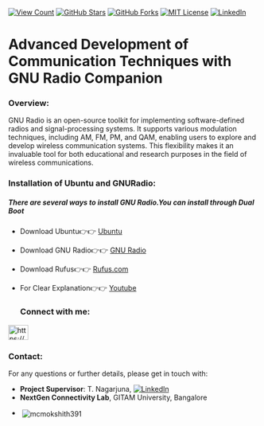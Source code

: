 [![View Count](https://views.whatilearened.today/views/github/McMoKsHiTh391/gnuradio_mod_techniques.svg)]([[https://github.com/McMoKsHiTh391/gnuradio_mod_techniques])
[![GitHub Stars](https://img.shields.io/github/stars/McMoKsHiTh391/gnuradio_mod_techniques.svg)](https://github.com/McMoKsHiTh391/gnuradio_mod_techniques/stargazers)
[![GitHub Forks](https://img.shields.io/github/forks/McMoKsHiTh391/gnuradio_mod_techniques.svg)](https://github.com/McMoKsHiTh391/gnuradio_mod_techniques/forks)
[![MIT License](https://img.shields.io/badge/License-MIT-green.svg)](LICENSE)
[![LinkedIn](https://img.shields.io/badge/LinkedIn-Connect-blue.svg)](https://www.linkedin.com/in/chandra-mokshith-marasu-82b9b6256/)

<h1>Advanced Development of Communication Techniques with GNU Radio Companion</h1>
<h3>Overview: </h3>
<p>
GNU Radio is an open-source toolkit for implementing software-defined radios and signal-processing systems. It supports various modulation techniques, including AM, FM, PM, and QAM, enabling users to explore and develop wireless communication systems. This flexibility makes it an invaluable tool for both educational and research purposes in the field of wireless communications.</p>
<h3>Installation of Ubuntu and GNURadio:</h3>
<h5>There are several ways to install GNU Radio.You can install through Dual Boot </h5>

- Download Ubuntu👉👉 [Ubuntu](https://ubuntu.com/download/desktop)

- Download GNU Radio👉👉 [GNU Radio](https://wiki.gnuradio.org/index.php/InstallingGR)

- Download Rufus👉👉 [Rufus.com](https://rufus.ie/en/#google_vignette)
- For Clear Explanation👉👉 [Youtube](https://youtu.be/tEh1RfmbTBY?feature=shared)

  <h3 align="left">Connect with me:</h3>
<p align="left">
<a href="https://linkedin.com/in/https://www.linkedin.com/in/chandra-mokshith-marasu-82b9b6256/" target="blank"><img align="center" src="https://raw.githubusercontent.com/rahuldkjain/github-profile-readme-generator/master/src/images/icons/Social/linked-in-alt.svg" alt="https://www.linkedin.com/in/chandra-mokshith-marasu-82b9b6256/" height="30" width="40" /></a>
</p>
<h3>Contact:</h3>
For any questions or further details, please get in touch with:

- **Project Supervisor**: T. Nagarjuna, [![LinkedIn](https://img.shields.io/badge/LinkedIn-Connect-blue.svg)](https://www.linkedin.com/in/dr-nagarjuna-telagam-8104b0188/)
- **NextGen Connectivity Lab**, GITAM University, Bangalore
- <p>&nbsp;<img align="center" src="https://github-readme-stats.vercel.app/api?username=mcmokshith391&show_icons=true&locale=en" alt="mcmokshith391" /></p>





